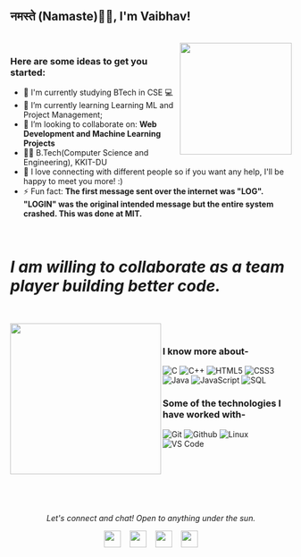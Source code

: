 ### <h2>नमस्ते (Namaste)🙏🏻, I'm Vaibhav!
  </br>

<img align="right" src="https://media.giphy.com/media/jRf5fsn8G6YaogAWxn/giphy.gif" width="200" height="200"/>

### Here are some ideas to get you started:</br>
- 🔭 I'm currently studying BTech in CSE 💻
- 🌱 I’m currently learning Learning ML and Project Management;
- 👯 I’m looking to collaborate on: **Web Development and Machine Learning Projects**
- :man_technologist: B.Tech(Computer Science and Engineering), KKIT-DU
- 💬 I love connecting with different people so if you want any help, I'll be happy to meet you more! :)
- ⚡ Fun fact: **The first message sent over the internet was "LOG". "LOGIN" was the original intended message but the entire system crashed. This was done at MIT.**
</br>

# *I am willing to collaborate as a team player building better code.*

</br>

<img align="left" src="https://miraculoussoft.com/wp-content/themes/miraculous/images/mobapp.gif" width="270"> &nbsp; &nbsp; <br>


### I know more about- </br>
![C](https://img.shields.io/badge/-C-000000?style=for-the-badge&logo=C)
![C++](https://img.shields.io/badge/-C++-000000?style=for-the-badge&logo=C%2B%2B&logoColor=00599C)
![HTML5](https://img.shields.io/badge/-HTML5-000000?style=for-the-badge&logo=HTML5)
![CSS3](https://img.shields.io/badge/-CSS3-000000?style=for-the-badge&logo=CSS3)
![Java](https://img.shields.io/badge/-Java-000000?style=for-the-badge&logo=Java&logoColor=007396)
![JavaScript](https://img.shields.io/badge/-JavaScript-000000?style=for-the-badge&logo=javascript)
![SQL](https://img.shields.io/badge/-SQL-000000?style=for-the-badge&logo=MySQL)

### Some of the technologies I have worked with-</br>
![Git](http://img.shields.io/badge/-Git-000000?style=for-the-badge&logo=Git)
![Github](http://img.shields.io/badge/-Github-000000?style=for-the-badge&logo=Github&logoColor=green)
![Linux](http://img.shields.io/badge/-Linux-000000?style=for-the-badge&logo=linux)
![VS Code](http://img.shields.io/badge/-VS%20Code-000000?style=for-the-badge&logo=Visual-studio-code&logoColor=blue)
</br></br></br></br>
<br><br><br>


<p align="center">
  <i>Let's connect and chat! Open to anything under the sun.</i>

  <p align="center">
    <a href="https://twitter.com/whybhavwhy?s=08" alt="Twitter"><img src="https://github.com/nitish-awasthi/nitish-awasthi/blob/master/twitter.png" height="30" width="30"></a>&nbsp; &nbsp;
    <a href="https://www.linkedin.com/in/vaibhav-08a8091b3/" alt="Linkedin"><img src="https://github.com/nitish-awasthi/nitish-awasthi/blob/master/174857.png" height="30" width="30"></a>&nbsp; &nbsp;
  <a href="https://www.instagram.com/luminousflux.lm/" alt="Facebook"><img src="https://github.com/nitish-awasthi/nitish-awasthi/blob/master/instagram-logo-png-transparent-background-hd-3.png" height="30" width="30"></a>&nbsp; &nbsp;
  <a href="mailto:1805719@kiit.ac.in" alt="Contact me"><img src="https://github.com/nitish-awasthi/nitish-awasthi/blob/master/gmail-512.webp" height="30" width="30"></a>
    
